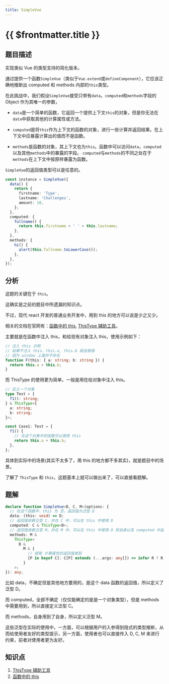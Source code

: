 ```yaml
---
title: SimpleVue
---
```


# {{ $frontmatter.title }}

## 题目描述

实现类似 Vue 的类型支持的简化版本。

通过提供一个函数`SimpleVue`（类似于`Vue.extend`或`defineComponent`），它应该正确地推断出 computed 和 methods 内部的`this`类型。

在此挑战中，我们假设`SimpleVue`接受只带有`data`，`computed`和`methods`字段的 Object 作为其唯一的参数，

- `data`是一个简单的函数，它返回一个提供上下文`this`的对象，但是你无法在`data`中获取其他的计算属性或方法。

- `computed`是将`this`作为上下文的函数的对象，进行一些计算并返回结果。在上下文中应暴露计算出的值而不是函数。

- `methods`是函数的对象，其上下文也为`this`。函数中可以访问`data`，`computed`以及其他`methods`中的暴露的字段。 `computed`与`methods`的不同之处在于`methods`在上下文中按原样暴露为函数。

`SimpleVue`的返回值类型可以是任意的。

```ts
const instance = SimpleVue({
  data() {
    return {
      firstname: 'Type',
      lastname: 'Challenges',
      amount: 10,
    };
  },
  computed: {
    fullname() {
      return this.firstname + ' ' + this.lastname;
    },
  },
  methods: {
    hi() {
      alert(this.fullname.toLowerCase());
    },
  },
});
```

## 分析

这题的关键在于 `this`。

这确实是之前的题目中所遗漏的知识点。

不过，现代 react 开发的普通业务开发中，用到 this 的地方可以说是少之又少。

相关的文档在官网有：[函数中的 this](https://www.typescriptlang.org/docs/handbook/2/functions.html#declaring-this-in-a-function), [ThisType 辅助工具](https://www.typescriptlang.org/docs/handbook/utility-types.html#thistypetype)。

主要就是在函数中注入 this，和给现有对象注入 this，使用示例如下：

```ts
// 注入 this 示例
// 如果不注入 this，this.a, this.b 就会报错
// 因为 window 上面并不存在
function F(this: { a: string; b: string }) {
  return this.a + this.b;
}
```

而 ThisType 的使用更为简单，一般是用在给对象中注入 this。

```ts
// 定义一个对象
type Test = {
  f1(): string;
} & ThisType<{
  a: string;
  b: string;
}>;

const Case1: Test = {
  f1() {
    // 在这个对象中的函数可以使用 this
    return this.a + this.b;
  },
};
```

具体到实际中的场景(其实不太多了，用 this 的地方都不多其实)，就是题目中的场景。

了解了 `ThisType` 和 `this`，这题基本上就可以做出来了，可以直接看题解。

## 题解

```ts
declare function SimpleVue<D, C, M>(options: {
  // 在这个函数中，this 为 空，返回值为泛型 D
  data: (this: void) => D;
  // 返回值依赖泛型 C，并在 C 中，可以在 this 中使用 D
  computed: C & ThisType<D>;
  // 返回值依赖泛型 M，并在 M 中，可以在 this 中使用 D 和自身以及 computed 中函数的返回值类型
  methods: M &
    ThisType<
      D &
        M & {
          // 提取 计算属性的返回值类型
          [P in keyof C]: C[P] extends (...args: any[]) => infer R ? R : never;
        }
    >;
}): any;
```

比如 data，不确定但是其他地方要用的，是这个 data 函数的返回值，所以定义了泛型 D。

而 computed，全部不确定（仅仅能确定的是是一个对象类型），但是 methods 中需要用到，所以直接定义泛型 C。

而 methods，自身用到了自身，所以定义泛型 M。

这些泛型在实际的使用中，一方面，可以根据用户的入参得到隐式的类型推断，从而给使用者友好的类型提示，另一方面，使用者也可以直接传入 D, C, M 来进行约束，前者对使用者更为友好。

## 知识点

1. [ThisType 辅助工具](https://www.typescriptlang.org/docs/handbook/utility-types.html#thistypetype)
2. [函数中的 this](https://www.typescriptlang.org/docs/handbook/2/functions.html#declaring-this-in-a-function)
